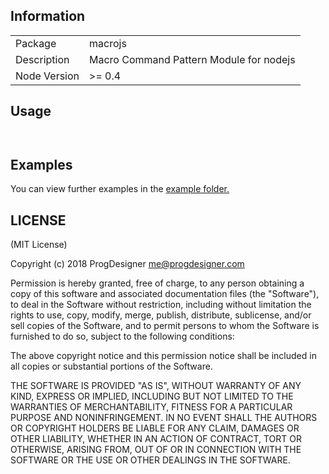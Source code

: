 ## Information

<table>
<tr>
<td>Package</td><td>macrojs</td>
</tr>
<tr>
<td>Description</td>
<td>Macro Command Pattern Module for nodejs</td>
</tr>
<tr>
<td>Node Version</td>
<td>>= 0.4</td>
</tr>
</table>

## Usage

```javascript



```

## Examples

You can view further examples in the [example folder.](https://github.com/progdesigner/macro-js/tree/master/examples)

## LICENSE

(MIT License)

Copyright (c) 2018 ProgDesigner <me@progdesigner.com>

Permission is hereby granted, free of charge, to any person obtaining
a copy of this software and associated documentation files (the
"Software"), to deal in the Software without restriction, including
without limitation the rights to use, copy, modify, merge, publish,
distribute, sublicense, and/or sell copies of the Software, and to
permit persons to whom the Software is furnished to do so, subject to
the following conditions:

The above copyright notice and this permission notice shall be
included in all copies or substantial portions of the Software.

THE SOFTWARE IS PROVIDED "AS IS", WITHOUT WARRANTY OF ANY KIND,
EXPRESS OR IMPLIED, INCLUDING BUT NOT LIMITED TO THE WARRANTIES OF
MERCHANTABILITY, FITNESS FOR A PARTICULAR PURPOSE AND
NONINFRINGEMENT. IN NO EVENT SHALL THE AUTHORS OR COPYRIGHT HOLDERS BE
LIABLE FOR ANY CLAIM, DAMAGES OR OTHER LIABILITY, WHETHER IN AN ACTION
OF CONTRACT, TORT OR OTHERWISE, ARISING FROM, OUT OF OR IN CONNECTION
WITH THE SOFTWARE OR THE USE OR OTHER DEALINGS IN THE SOFTWARE.
